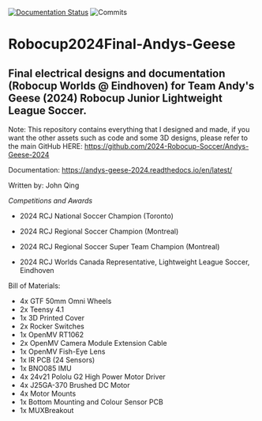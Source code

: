 [![Documentation Status](https://readthedocs.org/projects/andys-geese-2024/badge/?version=latest)](https://andys-geese-2024.readthedocs.io/en/latest/?badge=latest)
![Commits](https://badgen.net/github/commits/2024-Robocup-Soccer/Andys-Geese-2024)

# Robocup2024Final-Andys-Geese
## Final electrical designs and documentation (Robocup Worlds @ Eindhoven) for Team Andy's Geese (2024) Robocup Junior Lightweight League Soccer. 

Note: This repository contains everything that I designed and made, if you want the other assets such as code and some 3D designs, please refer to the main GitHub HERE: https://github.com/2024-Robocup-Soccer/Andys-Geese-2024

Documentation: https://andys-geese-2024.readthedocs.io/en/latest/

Written by: John Qing

*Competitions and Awards*

- 2024 RCJ National Soccer Champion (Toronto)

- 2024 RCJ Regional Soccer Champion (Montreal)

- 2024 RCJ Regional Soccer Super Team Champion (Montreal)

- 2024 RCJ Worlds Canada Representative, Lightweight League Soccer, Eindhoven

Bill of Materials:

- 4x GTF 50mm Omni Wheels
- 2x Teensy 4.1
- 1x 3D Printed Cover
- 2x Rocker Switches
- 1x OpenMV RT1062
- 2x OpenMV Camera Module Extension Cable
- 1x OpenMV Fish-Eye Lens
- 1x IR PCB (24 Sensors)
- 1x BNO085 IMU
- 4x 24v21 Pololu G2 High Power Motor Driver
- 4x J25GA-370 Brushed DC Motor
- 4x Motor Mounts
- 1x Bottom Mounting and Colour Sensor PCB
- 1x MUXBreakout
